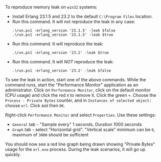 To reproduce memory leak on `win32` systems:

* Install Erlang 23.1.5 and 23.2 to the default `C:\Program Files` location.
* Run this command. It will not reproduce the leak in any case:
    ```
    .\run.ps1 -erlang_version '23.1.5' -leak $false
    .\run.ps1 -erlang_version '23.1.5' -leak $true
    ```
* Run this command. It will reproduce the leak:
    ```
    .\run.ps1 -erlang_version '23.2' -leak $true
    ```
* Run this command. It will *NOT* reproduce the leak:
    ```
    .\run.ps1 -erlang_version '23.2' -leak $false
    ```

To see the leak in action, start one of the above commands. While the command
runs, start the "Performance Monitor" application as an administrator. Click on
`Performance Monitor`, click on the default monitor (CPU usage) and click the
red `X` to remove it. Click the green `+`. Choose the `Process - Private Bytes`
counter, and in `Instances of selected object:` choose `erl`. Click `Add` then
`OK`.

Right-click `Performance Monitor` and select `Properties`. Use these settings:

* `General` tab - "Sample every" 1 seconds, Duration 1000 seconds
* `Graph` tab - select "Horizontal grid". "Vertical scale" minimum can be `0`, maximum of `3000` should be sufficient

You should now see a red line graph being drawn showing "Private Bytes" usage
for the `erl.exe` process. During the leak scenarios, it will go up quickly.
